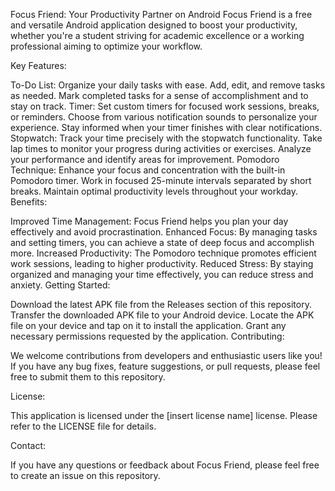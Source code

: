 Focus Friend: Your Productivity Partner on Android
Focus Friend is a free and versatile Android application designed to boost your productivity, whether you're a student striving for academic excellence or a working professional aiming to optimize your workflow.

Key Features:

To-Do List:
Organize your daily tasks with ease.
Add, edit, and remove tasks as needed.
Mark completed tasks for a sense of accomplishment and to stay on track.
Timer:
Set custom timers for focused work sessions, breaks, or reminders.
Choose from various notification sounds to personalize your experience.
Stay informed when your timer finishes with clear notifications.
Stopwatch:
Track your time precisely with the stopwatch functionality.
Take lap times to monitor your progress during activities or exercises.
Analyze your performance and identify areas for improvement.
Pomodoro Technique:
Enhance your focus and concentration with the built-in Pomodoro timer.
Work in focused 25-minute intervals separated by short breaks.
Maintain optimal productivity levels throughout your workday.
Benefits:

Improved Time Management: Focus Friend helps you plan your day effectively and avoid procrastination.
Enhanced Focus: By managing tasks and setting timers, you can achieve a state of deep focus and accomplish more.
Increased Productivity: The Pomodoro technique promotes efficient work sessions, leading to higher productivity.
Reduced Stress: By staying organized and managing your time effectively, you can reduce stress and anxiety.
Getting Started:

Download the latest APK file from the Releases section of this repository.
Transfer the downloaded APK file to your Android device.
Locate the APK file on your device and tap on it to install the application.
Grant any necessary permissions requested by the application.
Contributing:

We welcome contributions from developers and enthusiastic users like you! If you have any bug fixes, feature suggestions, or pull requests, please feel free to submit them to this repository.

License:

This application is licensed under the [insert license name] license. Please refer to the LICENSE file for details.

Contact:

If you have any questions or feedback about Focus Friend, please feel free to create an issue on this repository.
